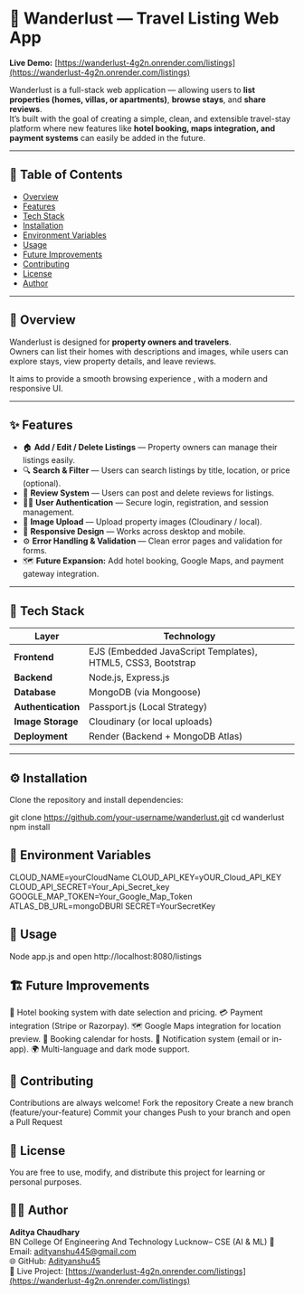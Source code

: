 # 🏡 Wanderlust — Travel Listing Web App

**Live Demo:** [https://wanderlust-4g2n.onrender.com/listings](https://wanderlust-4g2n.onrender.com/listings)

Wanderlust is a full-stack web application  — allowing users to **list properties (homes, villas, or apartments)**, **browse stays**, and **share reviews**.  
It’s built with the goal of creating a simple, clean, and extensible travel-stay platform where new features like **hotel booking, maps integration, and payment systems** can easily be added in the future.

---

## 🧭 Table of Contents

- [Overview](#overview)
- [Features](#features)
- [Tech Stack](#tech-stack)
- [Installation](#installation)
- [Environment Variables](#environment-variables)
- [Usage](#usage)
- [Future Improvements](#future-improvements)
- [Contributing](#contributing)
- [License](#license)
- [Author](#author)

---

## 📖 Overview

Wanderlust is designed for **property owners and travelers**.  
Owners can list their homes with descriptions and images, while users can explore stays, view property details, and leave reviews.  

It aims to provide a smooth browsing experience , with a modern and responsive UI.

---

## ✨ Features

- 🏠 **Add / Edit / Delete Listings** — Property owners can manage their listings easily.  
- 🔍 **Search & Filter** — Users can search listings by title, location, or price (optional).  
- 💬 **Review System** — Users can post and delete reviews for listings.  
- 🧑‍💻 **User Authentication** — Secure login, registration, and session management.  
- 📸 **Image Upload** — Upload property images (Cloudinary / local).  
- 📱 **Responsive Design** — Works across desktop and mobile.  
- ⚙️ **Error Handling & Validation** — Clean error pages and validation for forms.  
- 🗺️ **Future Expansion:** Add hotel booking, Google Maps, and payment gateway integration.

---

## 🧰 Tech Stack

| Layer | Technology |
|-------|-------------|
| **Frontend** | EJS (Embedded JavaScript Templates), HTML5, CSS3, Bootstrap |
| **Backend** | Node.js, Express.js |
| **Database** | MongoDB (via Mongoose) |
| **Authentication** | Passport.js (Local Strategy) |
| **Image Storage** | Cloudinary (or local uploads) |
| **Deployment** | Render (Backend + MongoDB Atlas) |

---
## ⚙️ Installation

Clone the repository and install dependencies:

git clone https://github.com/your-username/wanderlust.git
cd wanderlust
npm install

## 🔐 Environment Variables

CLOUD_NAME=yourCloudName
CLOUD_API_KEY=yOUR_Cloud_API_KEY
CLOUD_API_SECRET=Your_Api_Secret_key
GOOGLE_MAP_TOKEN=Your_Google_Map_Token
ATLAS_DB_URL=mongoDBURl
SECRET=YourSecretKey

## 🚀 Usage

   Node app.js
   and open http://localhost:8080/listings

## 🏗️ Future Improvements

   🏨 Hotel booking system with date selection and pricing.
   💳 Payment integration (Stripe or Razorpay).
   🗺️ Google Maps integration for location preview.
   📆 Booking calendar for hosts.
   📨 Notification system (email or in-app).
   🌍 Multi-language and dark mode support.

## 🤝 Contributing

   Contributions are always welcome!
   Fork the repository
   Create a new branch (feature/your-feature)
   Commit your changes
   Push to your branch and open a Pull Request

## 🪪 License

   You are free to use, modify, and distribute this project for learning or personal purposes.

## 👨‍💻 Author

   **Aditya Chaudhary**  
   BN College Of Engineering And Technology Lucknow– CSE (AI & ML)
   📧 Email: [adityanshu445@gmail.com](mailto:adityanshu445@gmail.com)  
   🌐 GitHub: [Adityanshu45](https://github.com/Adityanshu45)  
   🚀 Live Project: [https://wanderlust-4g2n.onrender.com/listings](https://wanderlust-4g2n.onrender.com/listings)

